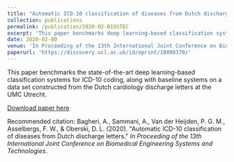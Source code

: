 ```yaml
---
title: "Automatic ICD-10 classification of diseases from Dutch discharge letters"
collection: publications
permalink: /publication/2020-02-BIOSTEC
excerpt: 'This paper benchmarks deep learning-based classification systems for ICD-10 coding in Dutch cardiology discharge letters from the UMC Utrecht.'
date: 2020-02-00
venue: 'In Proceeding of the 13th International Joint Conference on Biomedical Engineering Systems and Technologies'
paperurl: 'https://discovery.ucl.ac.uk/id/eprint/10098370/'
---
```

This paper benchmarks the state-of-the-art deep learning-based classification systems for ICD-10 coding, along with baseline systems on a data set constructed from the Dutch cardiology discharge letters at the UMC Utrecht.

[Download paper here](https://discovery.ucl.ac.uk/id/eprint/10098370/)

Recommended citation: Bagheri, A., Sammani, A., Van der Heijden, P. G. M., Asselbergs, F. W., & Oberski, D. L. (2020). &quot;Automatic ICD-10 classification of diseases from Dutch discharge letters.&quot; <i>In Proceeding of the 13th International Joint Conference on Biomedical Engineering Systems and Technologies</i>.
